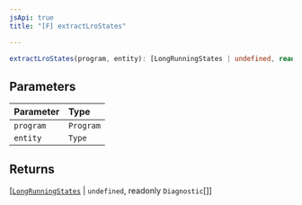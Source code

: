 ```yaml
---
jsApi: true
title: "[F] extractLroStates"

---
```

```ts
extractLroStates(program, entity): [LongRunningStates | undefined, readonly Diagnostic[]]
```

## Parameters

| Parameter | Type |
| :------ | :------ |
| `program` | `Program` |
| `entity` | `Type` |

## Returns

[[`LongRunningStates`](../interfaces/LongRunningStates.md) \| `undefined`, readonly `Diagnostic`[]]
